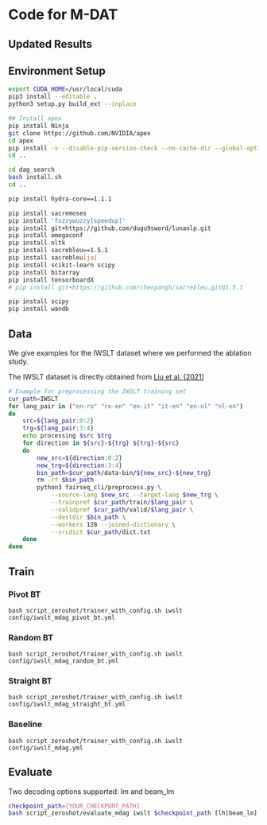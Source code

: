 # Code for M-DAT
## Updated Results


## Environment Setup

```bash
export CUDA_HOME=/usr/local/cuda
pip3 install --editable .
python3 setup.py build_ext --inplace

## Install apex
pip install Ninja
git clone https://github.com/NVIDIA/apex
cd apex
pip install -v --disable-pip-version-check --no-cache-dir --global-option="--cpp_ext" --global-option="--cuda_ext" ./
cd ..

cd dag_search
bash install.sh
cd ..

pip install hydra-core==1.1.1

pip install sacremoses
pip install 'fuzzywuzzy[speedup]'
pip install git+https://github.com/dugu9sword/lunanlp.git
pip install omegaconf
pip install nltk
pip install sacrebleu==1.5.1
pip install sacrebleu[ja]
pip install scikit-learn scipy
pip install bitarray
pip install tensorboardX
# pip install git+https://github.com/chenyangh/sacrebleu.git@1.5.1

pip install scipy
pip install wandb
```


## Data
We give examples for the IWSLT dataset where we performed the ablation study.

The IWSLT dataset is directly obtained from [Liu et al. (2021)](https://github.com/nlp-dke/NMTGMinor/tree/master/recipes/zero-shot) 


```bash
# Example for preprocessing the IWSLT training set
cur_path=IWSLT
for lang_pair in ("en-ro" "ro-en" "en-it" "it-en" "en-nl" "nl-en")
do
    src=${lang_pair:0:2}
    trg=${lang_pair:3:4}
    echo processing $src $trg
    for direction in ${src}-${trg} ${trg}-${src}
    do
        new_src=${direction:0:2}
        new_trg=${direction:3:4}
        bin_path=$cur_path/data-bin/${new_src}-${new_trg}
        rm -rf $bin_path
        python3 fairseq_cli/preprocess.py \
            --source-lang $new_src --target-lang $new_trg \
            --trainpref $cur_path/train/$lang_pair \
            --validpref $cur_path/valid/$lang_pair \
            --destdir $bin_path \
            --workers 128 --joined-dictionary \
            --srcdict $cur_path/dict.txt
    done
done
````


## Train 
### Pivot BT
```
bash script_zeroshot/trainer_with_config.sh iwslt config/iwslt_mdag_pivot_bt.yml
```
### Random BT
```
bash script_zeroshot/trainer_with_config.sh iwslt config/iwslt_mdag_random_bt.yml
```
### Straight BT
```
bash script_zeroshot/trainer_with_config.sh iwslt config/iwslt_mdag_straight_bt.yml
```

### Baseline
```
bash script_zeroshot/trainer_with_config.sh iwslt config/iwslt_mdag.yml
````

## Evaluate
Two decoding options supported: lm and beam_lm 
```bash
checkpoint_path=[YOUR_CHECKPONT_PATH]
bash script_zeroshot/evaluate_mdag iwslt $checkpoint_path [lh|beam_lm]
```

